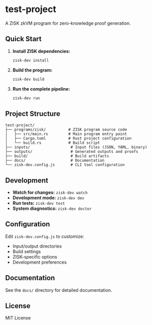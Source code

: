 # test-project

A ZISK zkVM program for zero-knowledge proof generation.

## Quick Start

1. **Install ZISK dependencies:**
   ```bash
   zisk-dev install
   ```

2. **Build the program:**
   ```bash
   zisk-dev build
   ```

3. **Run the complete pipeline:**
   ```bash
   zisk-dev run
   ```

## Project Structure

```
test-project/
├── programs/zisk/          # ZISK program source code
│   ├── src/main.rs         # Main program entry point
│   ├── Cargo.toml          # Rust project configuration
│   └── build.rs            # Build script
├── inputs/                  # Input files (JSON, YAML, binary)
├── outputs/                 # Generated outputs and proofs
├── build/                   # Build artifacts
├── docs/                    # Documentation
└── zisk-dev.config.js       # CLI tool configuration
```

## Development

- **Watch for changes:** `zisk-dev watch`
- **Development mode:** `zisk-dev dev`
- **Run tests:** `zisk-dev test`
- **System diagnostics:** `zisk-dev doctor`

## Configuration

Edit `zisk-dev.config.js` to customize:
- Input/output directories
- Build settings
- ZISK-specific options
- Development preferences

## Documentation

See the `docs/` directory for detailed documentation.

## License

MIT License
